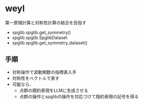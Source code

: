# weyl
第一原理計算と対称性計算の結合を目指す
- spglib.spglib.get_symmetry()
- spglib.spglib.SpglibDataset
- spglib.spglib.get_symmetry_dataset()
## 手順
- 対称操作で波動関数の指標表入手
- 対称性をベクトルで表す
- 可能なら、
  - 点群の既約表現をLLMに生成させる
  - 点群の操作とspglibの操作を対応づけて既約表現の記号を得る
